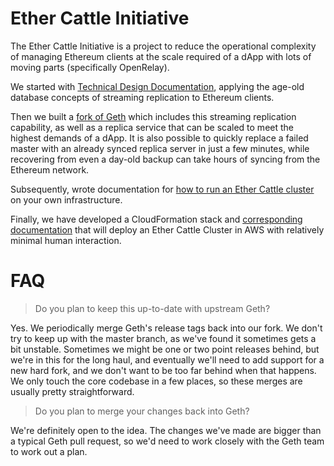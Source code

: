 # Ether Cattle Initiative

The Ether Cattle Initiative is a project to reduce the operational complexity of
managing Ethereum clients at the scale required of a dApp with lots of moving
parts (specifically OpenRelay).

We started with [Technical Design Documentation](https://ether-cattle-initiative.readthedocs.io/en/latest/topics/design/index.html),
applying the age-old database concepts of streaming replication to Ethereum
clients.

Then we built a [fork of Geth](https://github.com/notegio/go-ethereum) which
includes this streaming replication capability, as well as a replica service
that can be scaled to meet the highest demands of a dApp. It is also possible to
quickly replace a failed master with an already synced replica server in just a
few minutes, while recovering from even a day-old backup can take hours of
syncing from the Ethereum network.

Subsequently, wrote documentation for [how to run an Ether Cattle cluster](https://ether-cattle-initiative.readthedocs.io/en/latest/topics/metal/index.html)
on your own infrastructure.

Finally, we have developed a CloudFormation stack and [corresponding documentation](https://ether-cattle-initiative.readthedocs.io/en/latest/topics/cf/index.html)
that will deploy an Ether Cattle Cluster in AWS with relatively minimal human
interaction.

# FAQ

> Do you plan to keep this up-to-date with upstream Geth?

Yes. We periodically merge Geth's release tags back into our fork. We don't try
to keep up with the master branch, as we've found it sometimes gets a bit
unstable. Sometimes we might be one or two point releases behind, but we're in
this for the long haul, and eventually we'll need to add support for a new hard
fork, and we don't want to be too far behind when that happens. We only  touch
the core codebase in a few places, so these merges are usually pretty
straightforward.

> Do you plan to merge your changes back into Geth?

We're definitely open to the idea. The changes we've made are bigger than a
typical Geth pull request, so we'd need to work closely with the Geth team to
work out a plan.
